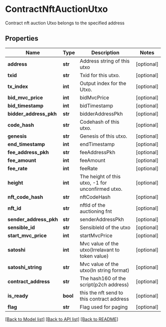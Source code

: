 # ContractNftAuctionUtxo

Contract nft auction Utxo belongs to the specified address
## Properties
Name | Type | Description | Notes
------------ | ------------- | ------------- | -------------
**address** | **str** | Address string of this utxo | [optional] 
**txid** | **str** | Txid for this utxo. | [optional] 
**tx_index** | **int** | Output index for the Utxo. | [optional] 
**bid_mvc_price** | **int** | bidMvcPrice | [optional] 
**bid_timestamp** | **int** | bidTimestamp | [optional] 
**bidder_address_pkh** | **str** | bidderAddressPkh | [optional] 
**code_hash** | **str** | Codehash of this utxo. | [optional] 
**genesis** | **str** | Genesis of this utxo. | [optional] 
**end_timestamp** | **int** | endTimestamp | [optional] 
**fee_address_pkh** | **str** | feeAddressPkh | [optional] 
**fee_amount** | **int** | feeAmount | [optional] 
**fee_rate** | **int** | feeRate | [optional] 
**height** | **int** | The height of this utxo, -1 for unconfirmed utxo. | [optional] 
**nft_code_hash** | **str** | nftCodeHash | [optional] 
**nft_id** | **str** | nftId of the auctioning fnt | [optional] 
**sender_address_pkh** | **str** | senderAddressPkh | [optional] 
**sensible_id** | **str** | SensibleId of the utxo | [optional] 
**start_mvc_price** | **int** | startMvcPrice | [optional] 
**satoshi** | **int** | Mvc value of the utxo(Irrelavant to token value) | [optional] 
**satoshi_string** | **str** | Mvc value of the utxo(In string format) | [optional] 
**contract_address** | **str** | The hash160 of the script(p2ch address) | [optional] 
**is_ready** | **bool** | this the nft send to this contract address | [optional] 
**flag** | **str** | Flag used for paging | [optional] 

[[Back to Model list]](../README.md#documentation-for-models) [[Back to API list]](../README.md#documentation-for-api-endpoints) [[Back to README]](../README.md)



